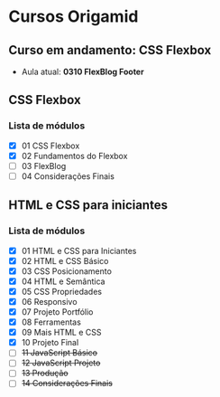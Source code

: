 # Cursos Origamid

## Curso em andamento: CSS Flexbox
- Aula atual: **0310 FlexBlog Footer**

## CSS Flexbox
### Lista de módulos
- [x] 01 CSS Flexbox
- [x] 02 Fundamentos do Flexbox
- [ ] 03 FlexBlog
- [ ] 04 Considerações Finais

## HTML e CSS para iniciantes
### Lista de módulos
- [x] 01 HTML e CSS para Iniciantes
- [x] 02 HTML e CSS Básico
- [x] 03 CSS Posicionamento
- [x] 04 HTML e Semântica
- [x] 05 CSS Propriedades
- [x] 06 Responsivo
- [x] 07 Projeto Portfólio
- [x] 08 Ferramentas
- [x] 09 Mais HTML e CSS
- [x] 10 Projeto Final
- [ ] ~~11 JavaScript Básico~~
- [ ] ~~12 JavaScript Projeto~~
- [ ] ~~13 Produção~~
- [ ] ~~14 Considerações Finais~~